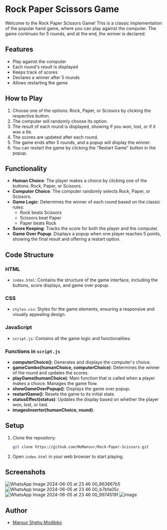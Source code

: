 # Rock Paper Scissors Game

Welcome to the Rock Paper Scissors Game! This is a classic implementation of the popular hand game, where you can play against the computer. The game continues for 5 rounds, and at the end, the winner is declared. 

## Features

- Play against the computer
- Each round's result is displayed
- Keeps track of scores
- Declares a winner after 5 rounds
- Allows restarting the game

## How to Play

1. Choose one of the options: Rock, Paper, or Scissors by clicking the respective button.
2. The computer will randomly choose its option.
3. The result of each round is displayed, showing if you won, lost, or if it was a tie.
4. The scores are updated after each round.
5. The game ends after 5 rounds, and a popup will display the winner.
6. You can restart the game by clicking the "Restart Game" button in the popup.

## Functionality

- **Human Choice**: The player makes a choice by clicking one of the buttons: Rock, Paper, or Scissors.
- **Computer Choice**: The computer randomly selects Rock, Paper, or Scissors.
- **Game Logic**: Determines the winner of each round based on the classic rules:
  - Rock beats Scissors
  - Scissors beat Paper
  - Paper beats Rock
- **Score Keeping**: Tracks the score for both the player and the computer.
- **Game Over Popup**: Displays a popup when one player reaches 5 points, showing the final result and offering a restart option.

## Code Structure

### HTML

- `index.html`: Contains the structure of the game interface, including the buttons, score displays, and game over popup.

### CSS

- `styles.css`: Styles for the game elements, ensuring a responsive and visually appealing design.

### JavaScript

- `script.js`: Contains all the game logic and functionalities.

### Functions in `script.js`

- **computerChoice()**: Generates and displays the computer's choice.
- **gameCombo(humanChoice, computerChoice)**: Determines the winner of the round and updates the scores.
- **playGame(humanChoice)**: Main function that is called when a player makes a choice. Manages the game flow.
- **showGameOverPopup()**: Displays the game over popup.
- **restartGame()**: Resets the game to its initial state.
- **statusEffect(status)**: Updates the display based on whether the player won, lost, or tied.
- **imagesInserter(humanChoice, round)**: 

## Setup

1. Clone the repository:
    ```bash
    git clone https://github.com/MoMansur/Rock-Paper-Scissors.git
    ```
2. Open `index.html` in your web browser to start playing.

## Screenshots

![WhatsApp Image 2024-06-05 at 23 46 00_963867b5](https://github.com/MoMansur/Rock-Paper-Scissors/assets/58377731/03640ad5-a927-454f-8b91-1fde14b5ea77)
![WhatsApp Image 2024-06-05 at 23 46 00_b7bfa05c](https://github.com/MoMansur/Rock-Paper-Scissors/assets/58377731/891bda0b-bf2d-45d2-a04f-50d00c11bd00)
![WhatsApp Image 2024-06-05 at 23 46 00_9974519f](https://github.com/MoMansur/Rock-Paper-Scissors/assets/58377731/bf0a2082-97f8-455b-bfa2-9aa86b1817d6)
![image](https://github.com/MoMansur/Rock-Paper-Scissors/assets/58377731/b921d47e-47c9-41c6-b10b-5e3eaefbe307)


## Author

- [Mansur Shehu Modibbo](https://github.com/MoMansur/)



